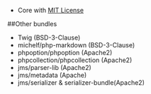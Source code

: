 * Core with [MIT License](http://symfony.com/doc/current/contributing/code/license.html)

##Other bundles
* Twig (BSD-3-Clause)
* michelf/php-markdown (BSD-3-Clause)
* phpoption/phpoption (Apache2)
* phpcollection/phpcollection (Apache2)
* jms/parser-lib (Apache2)
* jms/metadata (Apache)
* jms/serializer & serializer-bundle(Apache2)